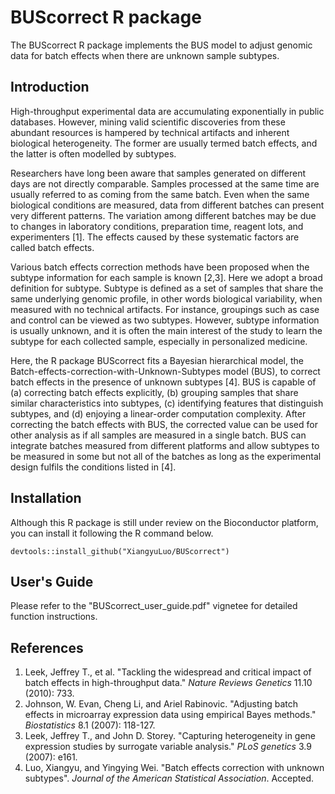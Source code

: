 # BUScorrect R package
The BUScorrect R package implements the BUS model to adjust genomic data for batch effects when there are unknown sample subtypes.

## Introduction
High-throughput experimental data are accumulating exponentially in public databases. However, mining valid scientific discoveries from these abundant resources is hampered by technical artifacts and inherent biological heterogeneity. The former are usually termed batch effects, and the latter is often modelled by subtypes. 

Researchers have long been aware that samples generated on different days are not directly comparable. Samples processed at the same time are usually referred to as coming from the same batch. Even when the same biological conditions are measured, data from different batches can present very different patterns. The variation among different batches may be due to changes in laboratory conditions, preparation time, reagent lots, and experimenters [1]. The effects caused by these systematic factors are called batch effects.

Various batch effects correction methods have been proposed when the subtype information for each sample is known [2,3]. Here we adopt a broad definition for subtype. Subtype is defined as a set of samples that share the same underlying genomic profile, in other words biological variability, when measured with no technical artifacts. For instance, groupings such as case and control can be viewed as two subtypes. However, subtype information is usually unknown, and it is often the main interest of the study to learn the subtype for each collected sample, especially in personalized medicine.

Here, the R package BUScorrect fits a Bayesian hierarchical model, the Batch-effects-correction-with-Unknown-Subtypes model (BUS), to correct batch effects in the presence of unknown subtypes [4]. BUS is capable of (a) correcting batch effects explicitly, (b) grouping samples that share similar characteristics into subtypes, (c) identifying features that distinguish subtypes, and (d) enjoying a linear-order computation complexity. After correcting the batch effects with BUS, the corrected value can be used for other analysis as if all samples are measured in a single batch. BUS can integrate batches measured from different platforms and allow subtypes to be measured in some but not all of the batches as long as the experimental design fulfils the conditions listed in [4].

## Installation 
Although this R package is still under review on the Bioconductor platform, you can install it following the R command below.

```
devtools::install_github("XiangyuLuo/BUScorrect")
```

## User's Guide
Please refer to the "BUScorrect\_user\_guide.pdf" vignetee for detailed function instructions.

## References
1. Leek, Jeffrey T., et al. "Tackling the widespread and critical impact of batch effects in high-throughput data." *Nature Reviews Genetics* 11.10 (2010): 733.
2. Johnson, W. Evan, Cheng Li, and Ariel Rabinovic. "Adjusting batch effects in microarray expression data using empirical Bayes methods." *Biostatistics* 8.1 (2007): 118-127.
3. Leek, Jeffrey T., and John D. Storey. "Capturing heterogeneity in gene expression studies by surrogate variable analysis." *PLoS genetics* 3.9 (2007): e161.
4. Luo, Xiangyu, and Yingying Wei. "Batch effects correction with unknown subtypes". *Journal of the American Statistical Association*. Accepted. 
